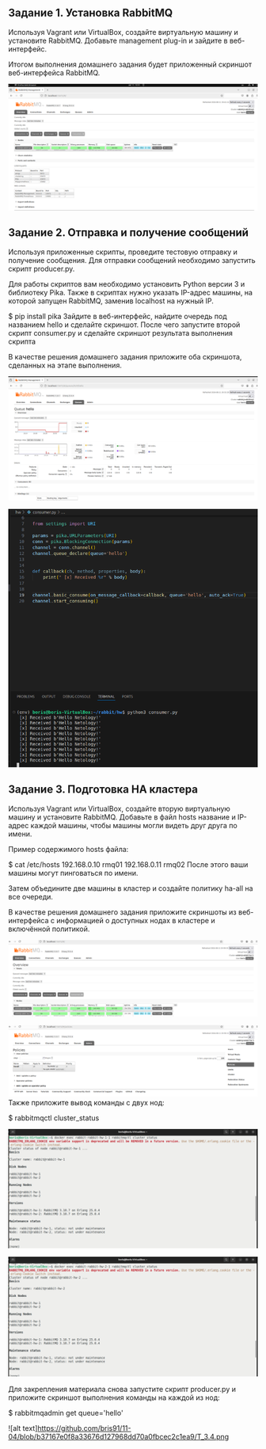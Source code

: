 ## Задание 1. Установка RabbitMQ
Используя Vagrant или VirtualBox, создайте виртуальную машину и установите RabbitMQ. Добавьте management plug-in и зайдите в веб-интерфейс.

Итогом выполнения домашнего задания будет приложенный скриншот веб-интерфейса RabbitMQ.

![alt text](https://github.com/bris91/11-04/blob/b37167e0f8a33676d127968dd70a0fbcec2c1ea9/T_1.png)

## Задание 2. Отправка и получение сообщений
Используя приложенные скрипты, проведите тестовую отправку и получение сообщения. Для отправки сообщений необходимо запустить скрипт producer.py.

Для работы скриптов вам необходимо установить Python версии 3 и библиотеку Pika. Также в скриптах нужно указать IP-адрес машины, на которой запущен RabbitMQ, заменив localhost на нужный IP.

$ pip install pika
Зайдите в веб-интерфейс, найдите очередь под названием hello и сделайте скриншот. После чего запустите второй скрипт consumer.py и сделайте скриншот результата выполнения скрипта

В качестве решения домашнего задания приложите оба скриншота, сделанных на этапе выполнения.

![alt text](https://github.com/bris91/11-04/blob/b37167e0f8a33676d127968dd70a0fbcec2c1ea9/T_2.png)

![alt text](https://github.com/bris91/11-04/blob/b37167e0f8a33676d127968dd70a0fbcec2c1ea9/T_2.1.png)

## Задание 3. Подготовка HA кластера
Используя Vagrant или VirtualBox, создайте вторую виртуальную машину и установите RabbitMQ. Добавьте в файл hosts название и IP-адрес каждой машины, чтобы машины могли видеть друг друга по имени.

Пример содержимого hosts файла:

$ cat /etc/hosts
192.168.0.10 rmq01
192.168.0.11 rmq02
После этого ваши машины могут пинговаться по имени.

Затем объедините две машины в кластер и создайте политику ha-all на все очереди.

В качестве решения домашнего задания приложите скриншоты из веб-интерфейса с информацией о доступных нодах в кластере и включённой политикой.

![alt text](https://github.com/bris91/11-04/blob/b37167e0f8a33676d127968dd70a0fbcec2c1ea9/T_3.png)

![alt text](https://github.com/bris91/11-04/blob/b37167e0f8a33676d127968dd70a0fbcec2c1ea9/T_3.1.png)
Также приложите вывод команды с двух нод:

$ rabbitmqctl cluster_status

![alt text](https://github.com/bris91/11-04/blob/b37167e0f8a33676d127968dd70a0fbcec2c1ea9/T_3.2.png)

![alt text](https://github.com/bris91/11-04/blob/b37167e0f8a33676d127968dd70a0fbcec2c1ea9/T_3.3.png)


Для закрепления материала снова запустите скрипт producer.py и приложите скриншот выполнения команды на каждой из нод:

$ rabbitmqadmin get queue='hello'

![alt text]https://github.com/bris91/11-04/blob/b37167e0f8a33676d127968dd70a0fbcec2c1ea9/T_3.4.png
